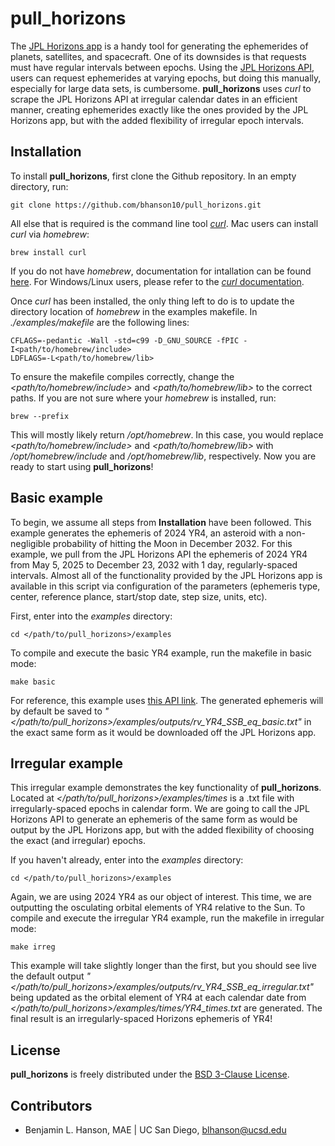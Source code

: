# pull_horizons

The [JPL Horizons app](https://ssd.jpl.nasa.gov/horizons/app.html#/) is a handy tool for generating the ephemerides of planets, satellites, and spacecraft. One of its downsides is that requests must have regular intervals between epochs. Using the [JPL Horizons API](https://ssd-api.jpl.nasa.gov/doc/horizons.html#vec_table), users can request ephemerides at varying epochs, but doing this manually, especially for large data sets, is cumbersome. **pull\_horizons** uses _curl_ to scrape the JPL Horizons API at irregular calendar dates in an efficient manner, creating ephemerides exactly like the ones provided by the JPL Horizons app, but with the added flexibility of irregular epoch intervals. 

## Installation

To install **pull\_horizons**, first clone the Github repository. In an empty directory, run:

    git clone https://github.com/bhanson10/pull_horizons.git

All else that is required is the command line tool [_curl_](https://curl.se/). Mac users can install _curl_ via _homebrew_:

    brew install curl

If you do not have _homebrew_, documentation for intallation can be found [here](https://docs.brew.sh/Installation). For Windows/Linux users, please refer to the [_curl_ documentation](https://curl.se/download.html). 

Once _curl_ has been installed, the only thing left to do is to update the directory location of _homebrew_ in the examples makefile. In _./examples/makefile_ are the following lines:

    CFLAGS=-pedantic -Wall -std=c99 -D_GNU_SOURCE -fPIC -I<path/to/homebrew/include>
    LDFLAGS=-L<path/to/homebrew/lib>

To ensure the makefile compiles correctly, change the _<path/to/homebrew/include>_ and _<path/to/homebrew/lib>_ to the correct paths. If you are not sure where your _homebrew_ is installed, run:

    brew --prefix

This will mostly likely return _/opt/homebrew_. In this case, you would replace _<path/to/homebrew/include>_ and _<path/to/homebrew/lib>_ with _/opt/homebrew/include_ and _/opt/homebrew/lib_, respectively. Now you are ready to start using **pull\_horizons**!

## Basic example

To begin, we assume all steps from **Installation** have been followed. This example generates the ephemeris of 2024 YR4, an asteroid with a non-negligible probability of hitting the Moon in December 2032. For this example, we pull from the JPL Horizons API the ephemeris of 2024 YR4 from May 5, 2025 to December 23, 2032 with 1 day, regularly-spaced intervals. Almost all of the functionality provided by the JPL Horizons app is available in this script via configuration of the parameters (ephemeris type, center, reference plance, start/stop date, step size, units, etc). 

First, enter into the _examples_ directory:

    cd </path/to/pull_horizons>/examples

To compile and execute the basic YR4 example, run the makefile in basic mode:

    make basic

For reference, this example uses [this API link](https://ssd.jpl.nasa.gov/api/horizons.api?format=text&COMMAND=%272024%20YR4%27&EPHEM_TYPE=%27VECTORS%27&CENTER=%27%40SSB%27&REF_PLANE=%27F%27&START_TIME=%272025-05-05%2000:00:00%27&STOP_TIME=%272032-12-23%2000:00:00%27&STEP_SIZE=%271d%27&OUT_UNITS=%27AU-D%27&VEC_TABLE=%272x%27). The generated ephemeris will by default be saved to _"</path/to/pull_horizons>/examples/outputs/rv_YR4_SSB_eq_basic.txt"_ in the exact same form as it would be downloaded off the JPL Horizons app. 

## Irregular example

This irregular example demonstrates the key functionality of **pull_horizons**. Located at _</path/to/pull_horizons>/examples/times_ is a .txt file with irregularly-spaced epochs in calendar form. We are going to call the JPL Horizons API to generate an ephemeris of the same form as would be output by the JPL Horizons app, but with the added flexibility of choosing the exact (and irregular) epochs. 

If you haven't already, enter into the _examples_ directory:

    cd </path/to/pull_horizons>/examples
    
Again, we are using 2024 YR4 as our object of interest. This time, we are outputting the osculating orbital elements of YR4 relative to the Sun. To compile and execute the irregular YR4 example, run the makefile in irregular mode:

    make irreg

This example will take slightly longer than the first, but you should see live the default output _"</path/to/pull_horizons>/examples/outputs/rv_YR4_SSB_eq_irregular.txt"_ being updated as the orbital element of YR4 at each calendar date from _</path/to/pull_horizons>/examples/times/YR4_times.txt_ are generated. The final result is an irregularly-spaced Horizons ephemeris of YR4!

## License
**pull_horizons** is freely distributed under the [BSD 3-Clause License](https://opensource.org/license/bsd-3-clause).

## Contributors

* Benjamin L. Hanson, MAE | UC San Diego, <blhanson@ucsd.edu>
